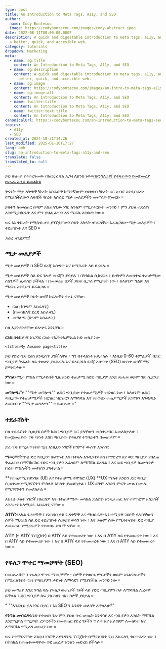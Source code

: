 ```yaml
---
type: post
title: An Introduction to Meta Tags, A11y, and SEO
author:
  name: Cody Bontecou
  image: https://codybontecou.com/images/cody-abstract.jpeg
date: 2022-08-11T00:00:00.000Z
description: A quick and digestable introduction to meta tags, a11y, and SEO for
  a better, quick, and accesible web.
category: tutorials
dropdown: Marketing
meta:
  - name: og:title
    content: An Introduction to Meta Tags, A11y, and SEO
  - name: og:description
    content: A quick and digestable introduction to meta tags, a11y, and SEO for a
      better, quick, and accesible web.
  - name: og:image
    content: https://codybontecou.com/images/an-intro-to-meta-tags-a11y-seo-meta.png
  - name: og:image:alt
    content: An Introduction to Meta Tags, A11y, and SEO
  - name: twitter:title
    content: An Introduction to Meta Tags, A11y, and SEO
  - name: twitter:text:title
    content: An Introduction to Meta Tags, A11y, and SEO
canonicalUrl: https://codybontecou.com/an-introduction-to-meta-tags-seo-and-a11y.html
topics:
  - A11y
  - SEO
created_at: 2024-10-31T14:26
last_modified: 2025-01-10T17:27
lang: amh
slug: an-introduction-to-meta-tags-a11y-and-seo
translate: false
translated_to: null
---
```

ይህ ጽሑፍ የተተረጎመው በአርቲፊሻል ኢንተለጀንስ ነው።[በእንግሊዝኛ የተጻፈውን የመጀመሪያ ጽሑፍ እዚህ ይመልከቱ](/an-introduction-to-meta-tags-a11y-and-seo)

ትናንት ማታ ለትዊች ዥረት አሰራሮች ከማንኛውም የዩቲዩብ ዥረት ጋር አብሮ እንዲሰራጭ የሚያስችለውን ለትዊች ዥረት አሰራር ሜታ መለያዎችን መሥራት ጀመርኩ ።

ይዘትን ለመፍጠር በጣም አስፈላጊው ነገር ለዓለም የሚያቀርቡት መንገድ ፣ ምን ያህል ተደራሽ እንደሚያደርጉት እና ምን ያህል ፈጣን እና ማራኪ እንደሆነ ነው ።

ዛሬ እኔ ትኩረት የሚስብ ሆኖ ያገኘኋቸውን ሶስት አካላት ላካፍላችሁ እፈልጋለሁ-ሜታ መለያዎች ፣ ተደራሽነት እና SEO ።

*እስቲ እንጀምር!*

## ሜታ መለያዎች

ሜታ መለያዎች በ SEO ደረጃ አሰጣጥ እና በማጋራት ላይ ይረዳሉ ።

ሜታ መለያዎች ስለ ድር ገጽዎ መረጃን ያሳያሉ ፣ በትክክል ሲከናወኑ ፣ ይዘትዎን ለመሳተፍ ተጠቃሚው ሰከንዶች ሊወስድ ይችላል ፣ በመሠረቱ ሰዎች ይዘቱ ሲጋራ የሚያዩት ነው ፣ ስለሆነም ግልጽ እና ማራኪ እንዲሆን ይፈልጋሉ ።

ሜታ መለያዎች ሶስት ወሳኝ ክፍሎችን ያቀፉ ናቸው:

- ርዕስ (በጣም አስፈላጊ)
- (በመካከለኛ ደረጃ አስፈላጊ)
- መግለጫ (በጣም አስፈላጊ)

ስለ እያንዳንዳቸው በአጭሩ እንነጋገር።

**ርዕስ:**&#x1260;ቴክኒካዊ አነጋገር ርዕሱ የኤችቲኤምኤል ኮድ መለያ ነው

`<title>My Awsome page<title>`

ይህ የድረ-ገጽ ርዕስ እንዲሰጥ ያስችለዋል ፣ ግን በቀላልነቱ አይታለሉ ፣ እነዚህ 0-60 ቁምፊዎች በድር ጣቢያዎ ትራፊክ ላይ ተጽዕኖ ያሳድራሉ እና በኦርጋኒክ ደረጃ አሰጣጥ (SEO) ውስጥ ወሳኝ ሚና ይጫወታሉ ።

**ምስል፦**&#x121C;ታ ምስል የሚታይበት ጊዜ አንድ ተጠቃሚ ከድር ጣቢያዎ አንድ ጽሑፍ ወይም ገጽ ሲያጋራ ነው ።

**መግለጫ:**"የ ""ሜታ መግለጫ"" ለድር ጣቢያው የተጠቃሚዎች ዝርዝር ነው ፣ ስለሆነም ለድር ጣቢያው የተጠቃሚዎች ዝርዝር ዝርዝርን ለማሻሻል እና የተወሰኑ ተጠቃሚዎች አገናኙን እንዲጫኑ ለመሳብ የ ""ሜታ መግለጫ"" ን ይጠቀሙ ።"

## ተደራሽነት

ስለ ተደራሽነት ሲወያዩ ሰዎች ከድር ጣቢያዎ ጋር ያላቸውን መስተጋብር እመለከታለሁ ፣ ከመጀመሪያው ገጽ ጭነት እስከ ጣቢያው የተለያዩ ተግባራትን በመጠቀም ።

ድረ-ገጽ በሚፈጥሩበት ጊዜ እነዚህን ነገሮች ከግምት ውስጥ እንስጥ:

**ማመቻቸት:**&#x12ED;ህ ድር ጣቢያዎ በፍጥነት እና በቀላሉ እንዲንቀሳቀስ በማድረግ እና ወደ ጣቢያዎ የበለጠ ትራፊክን በማሽከርከር የድር ጣቢያዎን አፈፃፀም ለማሻሻል ይረዳል ፣ እና ወደ ጣቢያዎ ከመጫንዎ በፊት ምስሎችን መቀነስን ያካትታል ።

**የተጠቃሚ በይነገጽ (UI) እና የተጠቃሚ ተሞክሮ (UX) **&#x55;X ማለት አንድን ድር ጣቢያ ሲጠቀሙ የሚገናኙትን ምስላዊ አካላት ያመለክታል ፣ UX ደግሞ አንድን ምርት ሙሉ በሙሉ የሚገናኙትን ያመለክታል ።

እነዚህ ሁለት ነገሮች በእርስዎ እና በተጠቃሚው መካከል ድልድይ እንዲፈጠር እና ተሞክሮዎ አስደሳች እንዲሆን ስለሚረዱ አስፈላጊ ናቸው ።

**A11Y:**&#x12E8;አካል ጉዳተኞች ፣ የአካባቢያዊ ጉዳተኞች እና ማህበራዊ-ኢኮኖሚያዊ ገደቦች ያሉባቸውን ሰዎች ማድረስ ስለ ድር ተደራሽነት ሲወያዩ ወሳኝ ነው ፣ እና ሁሉም ሰው የሚሳተፍበት ድር ጣቢያ ለመፍጠር የሚረዱዎት የተወሰኑ ደንቦች ናቸው ።

A11Y (የ A11Y ፕሮጄክት) በ A11Y ላይ የተመሠረተ ነው ፣ እና በ A11Y ላይ የተመሠረተ ነው ፣ እና በ A11Y ላይ የተመሠረተ ነው ፣ እና በ A11Y ላይ የተመሠረተ ነው ፣ እና በ A11Y ላይ የተመሠረተ ነው ።

## የፍለጋ ሞተር ማመቻቸት (SEO)

በመጨረሻም ፣ የፍለጋ ሞተር ማመቻቸት - ሰዎች የተወሰኑ ምርቶችን ወይም አገልግሎቶችን በሚፈልጉበት ጊዜ የጣቢያዎን ታይነት ለማሳደግ የሚያስችል መንገድ ነው ።

ይህ መሣሪያ እንደ ጉግል ባሉ የፍለጋ ውጤቶች ገጾች ላይ የድር ጣቢያዎን ቦታ ለማሻሻል ሊረዳዎ ይችላል ፣ ድር ጣቢያዎ ከፍ ያለ ከሆነ ብዙ ሰዎች ያዩታል ።

" ""እንደዚህ ያለ ነገር ቢኖር ፣ እኔ SEO ን እንዴት መለካት እችላለሁ?"

**የጉግል መብራት**አንድ የተወሰነ ገጽ ምን ያህል ጥሩ ውጤት እንዳሳየ እና ጣቢያዎን እንዴት ማሻሻል እንደሚቻል የሚያሳዩ ሪፖርቶችን በመፍጠር የድረ ገጾችን ጥራት እና አፈፃፀም ለመለካት እና ለማሻሻል የሚረዳ መሳሪያ ነው ።

ዛሬ የተማርናቸው እነዚህ ነገሮች እያንዳንዱ ፕሮጀክት በሚገነባበት ጊዜ አስፈላጊ ቁርጥራጭ ነው ፣ በትክክል ከተጠቀሙባቸው ወደ ጨረቃ እንኳን መድረስ ይችላሉ ።
